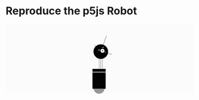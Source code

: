 # Reproduce the p5js Robot

![p5js Robot](https://github.com/chiarariente/p5jsRobot/blob/master/img/header.png?raw=true)
